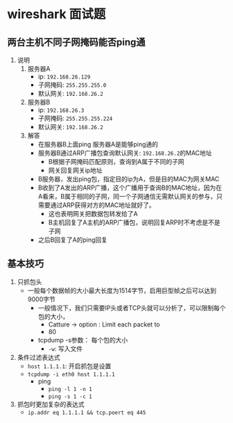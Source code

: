 # wireshark 面试题

## 两台主机不同子网掩码能否ping通

1. 说明
   1. 服务器A
      * ip: `192.168.26.129`
      * 子网掩码: `255.255.255.0`
      * 默认网关: `192.168.26.2`
   2. 服务器B
      * ip: `192.168.26.3`
      * 子网掩码: `255.255.255.224`
      * 默认网关: `192.168.26.2`
   3. 解答
      *  在服务器B上面ping 服务器A是能够ping通的
      * 服务器B通过ARP广播包查询默认网关: `192.168.26.2`的MAC地址
        * B根据子网掩码匹配原则，查询到A属于不同的子网
        * 网关回复网关ip地址
      * B服务器，发出ping包，指定目的ip为A，但是目的MAC为网关MAC
      * B收到了A发出的ARP广播，这个广播用于查询B的MAC地址，因为在A看来，B属于相同的子网，同一个子网通信无需默认网关的参与，只需要通过ARP获得对方的MAC地址就好了。
        * 这也表明网关把数据包转发给了A
        * B主机回复了A主机的ARP广播包，说明回复ARP时不考虑是不是子网
      * 之后B回复了A的ping回复

## 基本技巧

1. 只抓包头
   * 一般每个数据帧的大小最大长度为1514字节，启用巨型帧之后可以达到9000字节
     * 一般情况下，我们只需要IP头或者TCP头就可以分析了，可以限制每个包的大小，
       * Catture -> option : Limit each packet to 
       * 80
     * tcpdump -s参数： 每个包的大小
       * `-w`: 写入文件
2. 条件过滤表达式
   * `host 1.1.1.1`: 开启抓包是设置
   * `tcpdump -i eth0 host 1.1.1.1`
     * ping
       * `ping -l 1 -n 1`
       * `ping -s 1 -c 1`
3. 抓包时更加复杂的表达式
   * `ip.addr eq 1.1.1.1 && tcp.poert eq 445`